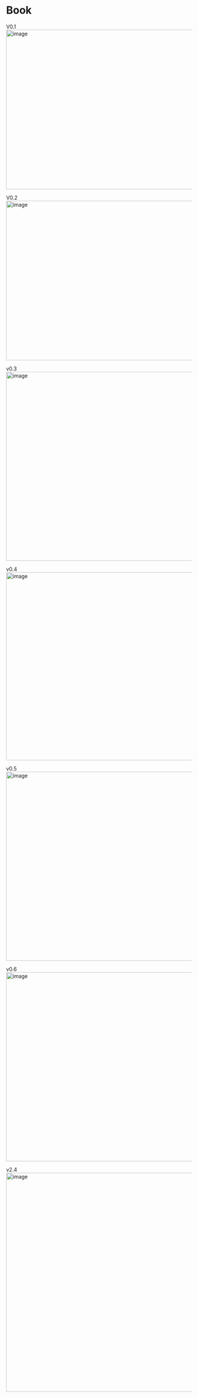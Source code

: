 # Book
V0.1
<img width="602" height="432" alt="image" src="https://github.com/user-attachments/assets/407a1314-d60c-4ef9-983f-ec3cc79dd05b" />

V0.2
<img width="602" height="432" alt="image" src="https://github.com/user-attachments/assets/f0a36fdb-4a80-449f-a9d2-ec45fd4dde62" />

v0.3
<img width="782" height="512" alt="image" src="https://github.com/user-attachments/assets/2e5d1a08-674d-49a8-9d90-bc7d1e562fdc" />

v0.4
<img width="791" height="509" alt="image" src="https://github.com/user-attachments/assets/8c36325c-3892-4baf-a820-28d60ec6236c" />

v0.5
<img width="782" height="512" alt="image" src="https://github.com/user-attachments/assets/be436ff7-9663-47b9-87bb-1ac1124d8bc9" />

v0.6 
<img width="782" height="512" alt="image" src="https://github.com/user-attachments/assets/cb6e3229-2439-42c3-9238-a61bd3a6ecd2" />

v2.4
<img width="786" height="593" alt="image" src="https://github.com/user-attachments/assets/cb08b32b-06b0-4c02-9acc-438c1e32026f" />

